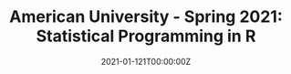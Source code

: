 ---
date: "2021-01-121T00:00:00Z"
external_link: "https://american-stat-412612.netlify.app/"
summary: Statistical Programming in R
tags:
- Demo
title: "American University - Spring 2021: Statistical Programming in R"
---